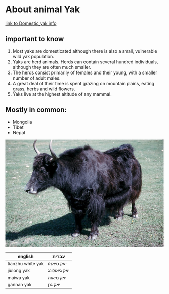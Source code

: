 # About animal Yak

[link to Domestic_yak info](https://onekindplanet.org/animal/yak/)

## important to know
1.  Most yaks are domesticated although there is also a small, vulnerable wild yak population.
2.  Yaks are herd animals. Herds can contain several hundred individuals, although they are often much smaller.
3.  The herds consist primarily of females and their young, with a smaller number of adult males.
4.  A great deal of their time is spent grazing on mountain plains, eating grass, herbs and wild flowers.
5.  Yaks live at the highest altitude of any mammal.

## Mostly in common:
- Mongolia
- Tibet
- Nepal

![Image of github's yak](/images/bookcover.jpg)


english | עברית
-------|--------
tianzhu white yak | יאק טיאנזו 
jiulong yak | יאק גיאולונג
maiwa yak | יאק מיאוה
gannan yak | יאק גנן

